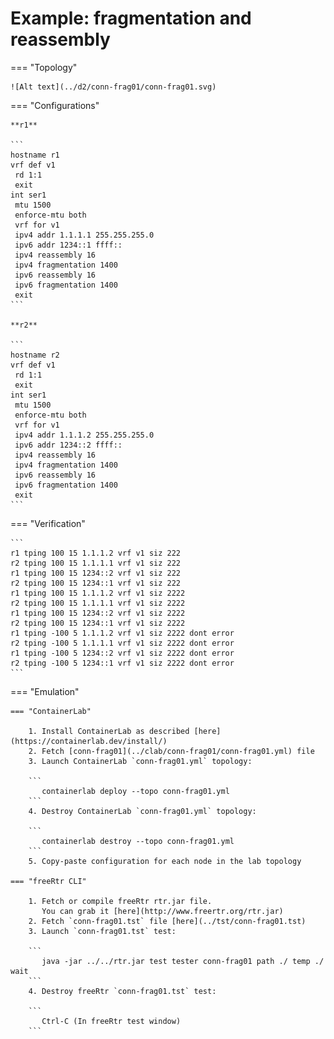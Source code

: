 # Example: fragmentation and reassembly

=== "Topology"

    ![Alt text](../d2/conn-frag01/conn-frag01.svg)

=== "Configurations"

    **r1**

    ```
    hostname r1
    vrf def v1
     rd 1:1
     exit
    int ser1
     mtu 1500
     enforce-mtu both
     vrf for v1
     ipv4 addr 1.1.1.1 255.255.255.0
     ipv6 addr 1234::1 ffff::
     ipv4 reassembly 16
     ipv4 fragmentation 1400
     ipv6 reassembly 16
     ipv6 fragmentation 1400
     exit
    ```

    **r2**

    ```
    hostname r2
    vrf def v1
     rd 1:1
     exit
    int ser1
     mtu 1500
     enforce-mtu both
     vrf for v1
     ipv4 addr 1.1.1.2 255.255.255.0
     ipv6 addr 1234::2 ffff::
     ipv4 reassembly 16
     ipv4 fragmentation 1400
     ipv6 reassembly 16
     ipv6 fragmentation 1400
     exit
    ```

=== "Verification"

    ```
    r1 tping 100 15 1.1.1.2 vrf v1 siz 222
    r2 tping 100 15 1.1.1.1 vrf v1 siz 222
    r1 tping 100 15 1234::2 vrf v1 siz 222
    r2 tping 100 15 1234::1 vrf v1 siz 222
    r1 tping 100 15 1.1.1.2 vrf v1 siz 2222
    r2 tping 100 15 1.1.1.1 vrf v1 siz 2222
    r1 tping 100 15 1234::2 vrf v1 siz 2222
    r2 tping 100 15 1234::1 vrf v1 siz 2222
    r1 tping -100 5 1.1.1.2 vrf v1 siz 2222 dont error
    r2 tping -100 5 1.1.1.1 vrf v1 siz 2222 dont error
    r1 tping -100 5 1234::2 vrf v1 siz 2222 dont error
    r2 tping -100 5 1234::1 vrf v1 siz 2222 dont error
    ```

=== "Emulation"

    === "ContainerLab"

        1. Install ContainerLab as described [here](https://containerlab.dev/install/)  
        2. Fetch [conn-frag01](../clab/conn-frag01/conn-frag01.yml) file  
        3. Launch ContainerLab `conn-frag01.yml` topology:  

        ```
           containerlab deploy --topo conn-frag01.yml  
        ```
        4. Destroy ContainerLab `conn-frag01.yml` topology:  

        ```
           containerlab destroy --topo conn-frag01.yml  
        ```
        5. Copy-paste configuration for each node in the lab topology

    === "freeRtr CLI"

        1. Fetch or compile freeRtr rtr.jar file.  
           You can grab it [here](http://www.freertr.org/rtr.jar)  
        2. Fetch `conn-frag01.tst` file [here](../tst/conn-frag01.tst)  
        3. Launch `conn-frag01.tst` test:  

        ```
           java -jar ../../rtr.jar test tester conn-frag01 path ./ temp ./ wait
        ```
        4. Destroy freeRtr `conn-frag01.tst` test:  

        ```
           Ctrl-C (In freeRtr test window)
        ```

